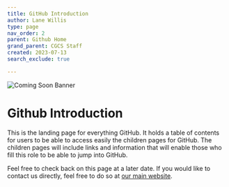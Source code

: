 ```yaml
---
title: GitHub Introduction
author: Lane Willis
type: page
nav_order: 2
parent: Github Home
grand_parent: CGCS Staff
created: 2023-07-13
search_exclude: true

---
```


![Coming Soon Banner](https://i.imgur.com/pxK8WAn.png)

# Github Introduction
This is the landing page for everything GitHub. It holds a table of contents for users to be able to access easily the children pages for GitHub. The children pages will include links and information that will enable those who fill this role to be able to jump into GitHub.

Feel free to check back on this page at a later date. If you would like to contact us directly, feel free to do so at [our main website](https://thecgcs.org).